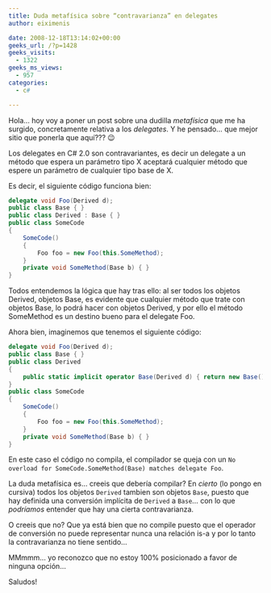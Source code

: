```yaml
---
title: Duda metafísica sobre “contravarianza” en delegates
author: eiximenis

date: 2008-12-18T13:14:02+00:00
geeks_url: /?p=1428
geeks_visits:
  - 1322
geeks_ms_views:
  - 957
categories:
  - c#

---
```

Hola… hoy voy a poner un post sobre una dudilla _metafísica_ que me ha surgido, concretamente relativa a los _delegates_. Y he pensado… que mejor sitio que ponerla que aquí??? 😉

Los delegates en C# 2.0 son contravariantes, es decir un delegate a un método que espera un parámetro tipo X aceptará cualquier método que espere un parámetro de cualquier tipo base de X.

Es decir, el siguiente código funciona bien:

```cs
delegate void Foo(Derived d);
public class Base { }
public class Derived : Base { }
public class SomeCode
{
    SomeCode()
    {
        Foo foo = new Foo(this.SomeMethod);
    }
    private void SomeMethod(Base b) { }
}
```

Todos entendemos la lógica que hay tras ello: al ser todos los objetos Derived, objetos Base, es evidente que cualquier método que trate con objetos Base, lo podrá hacer con objetos Derived, y por ello el método SomeMethod es un destino bueno para el delegate Foo.

Ahora bien, imaginemos que tenemos el siguiente código:

```cs
delegate void Foo(Derived d);
public class Base { }
public class Derived 
{
    public static implicit operator Base(Derived d) { return new Base(); }
}
public class SomeCode
{
    SomeCode()
    {
        Foo foo = new Foo(this.SomeMethod);
    }
    private void SomeMethod(Base b) { }
}
```

En este caso el código no compila, el compilador se queja con un `No overload for SomeCode.SomeMethod(Base) matches delegate Foo`.

La duda metafísica es… creeis que debería compilar? En _cierto_ (lo pongo en cursiva) todos los objetos `Derived` tambien son objetos `Base`, puesto que hay definida una conversión implícita de `Derived` a `Base`… con lo que _podríamos_ entender que hay una cierta contravarianza.

O creeis que no? Que ya está bien que no compile puesto que el operador de conversión no puede representar nunca una relación is-a y por lo tanto la contravarianza no tiene sentido…

MMmmm… yo reconozco que no estoy 100% posicionado a favor de ninguna opción…

Saludos!
